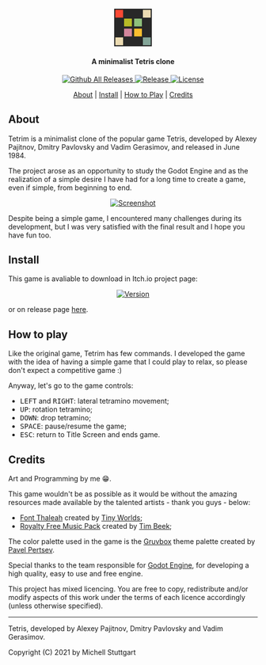 <p align="center">
  <a href="https://pypi.org/project/pycep-correios/">
    <img src="data/icon.png" width="15%">
  </a>
<!--   <h3 align="center">Tetrim</h3> -->
  <h4 align="center">A minimalist Tetris clone </h4>
</p>

<p align="center">
  <a href="https://github.com/mstuttgart/tetrim/releases">
        <img src="https://img.shields.io/github/downloads/mstuttgart/tetrim/total.svg?style=for-the-badge&color=83a598" alt="Github All Releases">
  </a>
    <a href="https://github.com/mstuttgart/tetrim/releases/latest">
      <img src="https://img.shields.io/github/release/mstuttgart/tetrim.svg?style=for-the-badge&color=fabd2f" alt="Release">
  </a>
    <a href="https://github.com/mstuttgart/tetrim/blob/develop/LICENSE">
      <img src="https://img.shields.io/github/license/mstuttgart/tetrim.svg?style=for-the-badge&color=d3869b" alt="License">
  </a>
</p>  

<p align="center">
  <a href="#about">About</a> |
  <a href="#install">Install</a> |
  <a href="#how-to-play">How to Play</a> |
  <a href="#credits">Credits</a>
</p>

## About

Tetrim is a minimalist clone of the popular game Tetris, developed by Alexey Pajitnov, Dmitry Pavlovsky and Vadim Gerasimov, and released in June 1984.

The project arose as an opportunity to study the Godot Engine and as the realization of a simple desire I have had for a long time to create a game, even if simple, from beginning to end.

<p align="center">
  <a href="https://mstuttgart.itch.io/tetrim">
    <img src="https://img.itch.zone/aW1hZ2UvOTc3MDU5LzcyMTU3MTcucG5n/original/qqgPI8.png" width="80%" alt="Screenshot">
  </a>
</p>

Despite being a simple game, I encountered many challenges during its development, but I was very satisfied with the final result and I hope you have fun too.

## Install 

This game is avaliable to download in Itch.io project page:

<p align="center">
  <a href="https://mstuttgart.itch.io/tetrim">
    <img src="https://static.itch.io/images/badge.svg" width="20%" alt="Version">
  </a>
</p>

or on release page [here](https://github.com/mstuttgart/tetrim/releases).

## How to play

Like the original game, Tetrim has few commands. I developed the game with the idea of having a simple game that I could play to relax, so please don't expect a competitive game :)

Anyway, let's go to the game controls:

* <kbd>LEFT</kbd> and <kbd>RIGHT</kbd>: lateral tetramino movement;
* <kbd>UP</kbd>: rotation tetramino;
* <kbd>DOWN</kbd>: drop tetramino;
* <kbd>SPACE</kbd>: pause/resume the game;
* <kbd>ESC</kbd>: return to Title Screen and ends game.

## Credits

Art and Programming by me :grin:.

This game wouldn't be as possible as it would be without the amazing resources made available by the talented artists - thank you guys - below:

* [Font Thaleah](https://tinyworlds.itch.io/free-pixel-font-thaleah) created by [Tiny Worlds](https://tinyworlds.itch.io/);
* [Royalty Free Music Pack](https://timbeek.itch.io/royalty-free-music-pack) created by [Tim Beek](https://timbeek.itch.io/);

The color palette used in the game is the [Gruvbox](https://github.com/morhetz/gruvbox) theme palette created by [Pavel Pertsev](https://github.com/morhetz).

Special thanks to the team responsible for [Godot Engine](https://godotengine.org/), for developing a high quality, easy to use and free engine.

This project has mixed licencing. You are free to copy, redistribute and/or modify aspects of this work under the terms of each licence accordingly (unless otherwise specified).

----------------------

Tetris, developed by Alexey Pajitnov, Dmitry Pavlovsky and Vadim Gerasimov.

Copyright (C) 2021 by Michell Stuttgart

